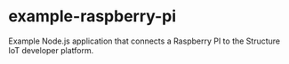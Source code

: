 # example-raspberry-pi
Example Node.js application that connects a Raspberry PI to the Structure IoT developer platform.
